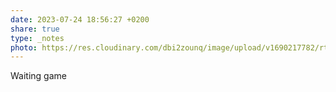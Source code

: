 ```yaml
---
date: 2023-07-24 18:56:27 +0200
share: true
type: _notes
photo: https://res.cloudinary.com/dbi2zounq/image/upload/v1690217782/rtwvx4mbys3xytgeef2j.jpg
---
```

Waiting game
